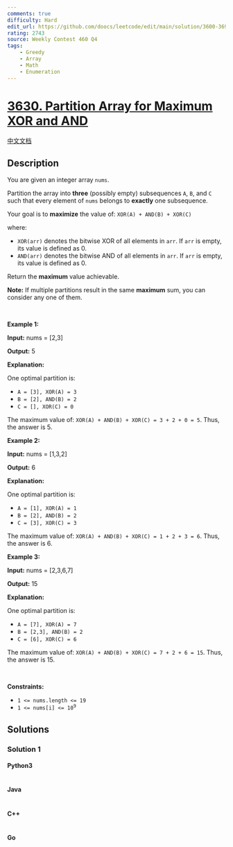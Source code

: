 ```yaml
---
comments: true
difficulty: Hard
edit_url: https://github.com/doocs/leetcode/edit/main/solution/3600-3699/3630.Partition%20Array%20for%20Maximum%20XOR%20and%20AND/README_EN.md
rating: 2743
source: Weekly Contest 460 Q4
tags:
    - Greedy
    - Array
    - Math
    - Enumeration
---
```


<!-- problem:start -->

# [3630. Partition Array for Maximum XOR and AND](https://leetcode.com/problems/partition-array-for-maximum-xor-and-and)

[中文文档](/solution/3600-3699/3630.Partition%20Array%20for%20Maximum%20XOR%20and%20AND/README.md)

## Description

<!-- description:start -->

<p>You are given an integer array <code>nums</code>.</p>

<p>Partition the array into <strong>three</strong> (possibly empty) <span data-keyword="subsequence-array">subsequences</span> <code>A</code>, <code>B</code>, and <code>C</code> such that every element of <code>nums</code> belongs to <strong>exactly</strong> one subsequence.</p>

<p>Your goal is to <strong>maximize</strong> the value of: <code>XOR(A) + AND(B) + XOR(C)</code></p>

<p>where:</p>

<ul>
	<li><code>XOR(arr)</code> denotes the bitwise XOR of all elements in <code>arr</code>. If <code>arr</code> is empty, its value is defined as 0.</li>
	<li><code>AND(arr)</code> denotes the bitwise AND of all elements in <code>arr</code>. If <code>arr</code> is empty, its value is defined as 0.</li>
</ul>

<p>Return the <strong>maximum</strong> value achievable.</p>

<p><strong>Note:</strong> If multiple partitions result in the same <strong>maximum</strong> sum, you can consider any one of them.</p>

<p>&nbsp;</p>
<p><strong class="example">Example 1:</strong></p>

<div class="example-block">
<p><strong>Input:</strong> <span class="example-io">nums = [2,3]</span></p>

<p><strong>Output:</strong> <span class="example-io">5</span></p>

<p><strong>Explanation:</strong></p>

<p>One optimal partition is:</p>

<ul>
	<li><code>A = [3], XOR(A) = 3</code></li>
	<li><code>B = [2], AND(B) = 2</code></li>
	<li><code>C = [], XOR(C) = 0</code></li>
</ul>

<p>The maximum value of: <code>XOR(A) + AND(B) + XOR(C) = 3 + 2 + 0 = 5</code>. Thus, the answer is 5.</p>
</div>

<p><strong class="example">Example 2:</strong></p>

<div class="example-block">
<p><strong>Input:</strong> <span class="example-io">nums = [1,3,2]</span></p>

<p><strong>Output:</strong> <span class="example-io">6</span></p>

<p><strong>Explanation:</strong></p>

<p>One optimal partition is:</p>

<ul>
	<li><code>A = [1], XOR(A) = 1</code></li>
	<li><code>B = [2], AND(B) = 2</code></li>
	<li><code>C = [3], XOR(C) = 3</code></li>
</ul>

<p>The maximum value of: <code>XOR(A) + AND(B) + XOR(C) = 1 + 2 + 3 = 6</code>. Thus, the answer is 6.</p>
</div>

<p><strong class="example">Example 3:</strong></p>

<div class="example-block">
<p><strong>Input:</strong> <span class="example-io">nums = [2,3,6,7]</span></p>

<p><strong>Output:</strong> <span class="example-io">15</span></p>

<p><strong>Explanation:</strong></p>

<p>One optimal partition is:</p>

<ul>
	<li><code>A = [7], XOR(A) = 7</code></li>
	<li><code>B = [2,3], AND(B) = 2</code></li>
	<li><code>C = [6], XOR(C) = 6</code></li>
</ul>

<p>The maximum value of: <code>XOR(A) + AND(B) + XOR(C) = 7 + 2 + 6 = 15</code>. Thus, the answer is 15.</p>
</div>

<p>&nbsp;</p>
<p><strong>Constraints:</strong></p>

<ul>
	<li><code>1 &lt;= nums.length &lt;= 19</code></li>
	<li><code>1 &lt;= nums[i] &lt;= 10<sup>9</sup></code></li>
</ul>

<!-- description:end -->

## Solutions

<!-- solution:start -->

### Solution 1

<!-- tabs:start -->

#### Python3

```python

```

#### Java

```java

```

#### C++

```cpp

```

#### Go

```go

```

<!-- tabs:end -->

<!-- solution:end -->

<!-- problem:end -->

